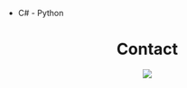 - C# - Python <br>


<h1 align="center">Contact</h1>
<p align="center"><img align="center" src="https://discord.c99.nl/widget/theme-1/852618085658787870.png">
<br>
